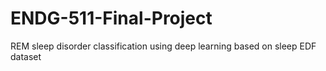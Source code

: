 # ENDG-511-Final-Project
REM sleep disorder classification using deep learning based on sleep EDF dataset 
